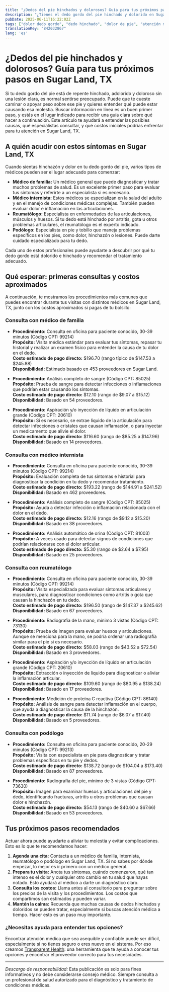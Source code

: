 ```yaml
---
title: "¿Dedos del pie hinchados y dolorosos? Guía para tus próximos pasos en Sugar Land, TX"
description: "¿Tienes el dedo gordo del pie hinchado y dolorido en Sugar Land, TX? Aprende a quién acudir, qué esperar y los costos estimados de tu atención."
pubDate: 2025-06-11T16:22:02Z
tags: ["dolor dedo gordo", "dedo hinchado", "dolor de pie", "atención médica Sugar Land TX", "visitas al doctor", "costos de salud"]
translationKey: "842032867"
lang: 'es'
---
```


# ¿Dedos del pie hinchados y dolorosos? Guía para tus próximos pasos en Sugar Land, TX

Si tu dedo gordo del pie está de repente hinchado, adolorido y doloroso sin una lesión clara, es normal sentirse preocupado. Puede que te cueste caminar o apoyar peso sobre ese pie y quieres entender qué puede estar causando esa molestia. Buscar información en línea es un buen primer paso, y estás en el lugar indicado para recibir una guía clara sobre qué hacer a continuación. Este artículo te ayudará a entender las posibles causas, qué especialistas consultar, y qué costos iniciales podrías enfrentar para tu atención en Sugar Land, TX.

## A quién acudir con estos síntomas en Sugar Land, TX

Cuando sientas hinchazón y dolor en tu dedo gordo del pie, varios tipos de médicos pueden ser el lugar adecuado para comenzar:

- **Médico de familia:** Un médico general que puede diagnosticar y tratar muchos problemas de salud. Es un excelente primer paso para evaluar tus síntomas y referirte a un especialista si es necesario.
- **Médico internista:** Estos médicos se especializan en la salud del adulto y en el manejo de condiciones médicas complejas. También pueden evaluar dolor e inflamación en las articulaciones.
- **Reumatólogo:** Especialista en enfermedades de las articulaciones, músculos y huesos. Si tu dedo está hinchado por artritis, gota u otros problemas articulares, el reumatólogo es el experto indicado.
- **Podólogo:** Especialista en pie y tobillo que maneja problemas específicos en los pies, como dolor, hinchazón o lesiones. Puede darte cuidado especializado para tu dedo.

Cada uno de estos profesionales puede ayudarte a descubrir por qué tu dedo gordo está dolorido e hinchado y recomendar el tratamiento adecuado.

## Qué esperar: primeras consultas y costos aproximados

A continuación, te mostramos los procedimientos más comunes que puedes encontrar durante tus visitas con distintos médicos en Sugar Land, TX, junto con los costos aproximados si pagas de tu bolsillo:

### Consulta con médico de familia

- **Procedimiento:** Consulta en oficina para paciente conocido, 30-39 minutos (Código CPT: 99214)  
  **Propósito:** Visita médica estándar para evaluar tus síntomas, repasar tu historial y realizar un examen físico para entender la causa de tu dolor en el dedo.  
  **Costo estimado de pago directo:** $196.70 (rango típico de $147.53 a $245.88)  
  **Disponibilidad:** Estimado basado en 453 proveedores en Sugar Land.

- **Procedimiento:** Análisis completo de sangre (Código CPT: 85025)  
  **Propósito:** Prueba de sangre para detectar infecciones o inflamaciones que podrían estar causando los síntomas.  
  **Costo estimado de pago directo:** $12.10 (rango de $9.07 a $15.12)  
  **Disponibilidad:** Basado en 54 proveedores.

- **Procedimiento:** Aspiración y/o inyección de líquido en articulación grande (Código CPT: 20610)  
  **Propósito:** Si es necesario, se extrae líquido de la articulación para detectar infecciones o cristales que causan inflamación, o para inyectar un medicamento que alivie el dolor.  
  **Costo estimado de pago directo:** $116.60 (rango de $85.25 a $147.96)  
  **Disponibilidad:** Basado en 14 proveedores.

### Consulta con médico internista

- **Procedimiento:** Consulta en oficina para paciente conocido, 30-39 minutos (Código CPT: 99214)  
  **Propósito:** Evaluación completa de tus síntomas e historial para diagnosticar la condición en tu dedo y recomendar tratamiento.  
  **Costo estimado de pago directo:** $193.22 (rango de $144.91 a $241.52)  
  **Disponibilidad:** Basado en 462 proveedores.

- **Procedimiento:** Análisis completo de sangre (Código CPT: 85025)  
  **Propósito:** Ayuda a detectar infección o inflamación relacionada con el dolor en el dedo.  
  **Costo estimado de pago directo:** $12.16 (rango de $9.12 a $15.20)  
  **Disponibilidad:** Basado en 38 proveedores.

- **Procedimiento:** Análisis automático de orina (Código CPT: 81003)  
  **Propósito:** A veces usado para detectar signos de condiciones que podrían relacionarse con el dolor articular.  
  **Costo estimado de pago directo:** $5.30 (rango de $2.64 a $7.95)  
  **Disponibilidad:** Basado en 25 proveedores.

### Consulta con reumatólogo

- **Procedimiento:** Consulta en oficina para paciente conocido, 30-39 minutos (Código CPT: 99214)  
  **Propósito:** Visita especializada para evaluar síntomas articulares y musculares, para diagnosticar condiciones como artritis o gota que causan la hinchazón en tu dedo.  
  **Costo estimado de pago directo:** $196.50 (rango de $147.37 a $245.62)  
  **Disponibilidad:** Basado en 67 proveedores.

- **Procedimiento:** Radiografía de la mano, mínimo 3 vistas (Código CPT: 73130)  
  **Propósito:** Prueba de imagen para evaluar huesos y articulaciones. Aunque se menciona para la mano, se podría ordenar una radiografía similar para el pie si es necesario.  
  **Costo estimado de pago directo:** $58.03 (rango de $43.52 a $72.54)  
  **Disponibilidad:** Basado en 3 proveedores.

- **Procedimiento:** Aspiración y/o inyección de líquido en articulación grande (Código CPT: 20610)  
  **Propósito:** Extracción o inyección de líquido para diagnosticar o aliviar la inflamación articular.  
  **Costo estimado de pago directo:** $109.60 (rango de $80.95 a $138.24)  
  **Disponibilidad:** Basado en 17 proveedores.

- **Procedimiento:** Medición de proteína C reactiva (Código CPT: 86140)  
  **Propósito:** Análisis de sangre para detectar inflamación en el cuerpo, que ayuda a diagnosticar la causa de la hinchazón.  
  **Costo estimado de pago directo:** $11.74 (rango de $6.07 a $17.40)  
  **Disponibilidad:** Basado en 5 proveedores.

### Consulta con podólogo

- **Procedimiento:** Consulta en oficina para paciente conocido, 20-29 minutos (Código CPT: 99213)  
  **Propósito:** Visita con especialista en pie para diagnosticar y tratar problemas específicos en tu pie y dedos.  
  **Costo estimado de pago directo:** $138.72 (rango de $104.04 a $173.40)  
  **Disponibilidad:** Basado en 87 proveedores.

- **Procedimiento:** Radiografía del pie, mínimo de 3 vistas (Código CPT: 73630)  
  **Propósito:** Imagen para examinar huesos y articulaciones del pie y dedo, identificando fracturas, artritis u otros problemas que causan dolor e hinchazón.  
  **Costo estimado de pago directo:** $54.13 (rango de $40.60 a $67.66)  
  **Disponibilidad:** Basado en 53 proveedores.

## Tus próximos pasos recomendados

Actuar ahora puede ayudarte a aliviar tu molestia y evitar complicaciones. Esto es lo que te recomendamos hacer:

1. **Agenda una cita:** Contacta a un médico de familia, internista, reumatólogo o podólogo en Sugar Land, TX. Si no sabes por dónde empezar, lo mejor es ir primero con un médico general.
2. **Prepara tu visita:** Anota tus síntomas, cuándo comenzaron, qué tan intenso es el dolor y cualquier otro cambio en tu salud que hayas notado. Esto ayudará al médico a darte un diagnóstico claro.
3. **Consulta los costos:** Llama antes al consultorio para preguntar sobre los precios de la visita y los procedimientos. Los costos que compartimos son estimados y pueden variar.
4. **Mantén la calma:** Recuerda que muchas causas de dedos hinchados y doloridos se pueden tratar, especialmente si buscas atención médica a tiempo. Hacer esto es un paso muy importante.

### ¿Necesitas ayuda para entender tus opciones?

Encontrar atención médica que sea asequible y confiable puede ser difícil, especialmente si no tienes seguro o eres nuevo en el sistema. Por eso creamos [Transparent Health](https://transparenthealth.ai): una herramienta que te ayuda a conocer tus opciones y encontrar el proveedor correcto para tus necesidades.

---

*Descargo de responsabilidad:* Esta publicación es solo para fines informativos y no debe considerarse consejo médico. Siempre consulta a un profesional de salud autorizado para el diagnóstico y tratamiento de condiciones médicas.